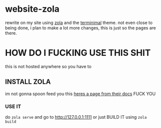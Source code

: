 # website-zola
rewrite on my site using [zola](https://www.getzola.org) and the [terminimal](https://github.com/pawroman/zola-theme-terminimal) theme. not even close to being done, i plan to make a lot more changes, this is just so the pages are there.

# HOW DO I  FUCKING USE THIS SHIT
this is not hosted anywhere so you have to

## INSTALL ZOLA
im not gonna spoon feed you this [heres a page from their docs](https://www.getzola.org/documentation/getting-started/installation/) FUCK YOU

### USE IT
do `zola serve` and go to http://127.0.0.1:1111 or just BUILD IT using `zola build`
